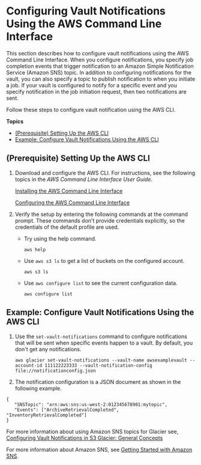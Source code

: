# Configuring Vault Notifications Using the AWS Command Line Interface<a name="configuring-notifications-cli"></a>

This section describes how to configure vault notifications using the AWS Command Line Interface\. When you configure notifications, you specify job completion events that trigger notification to an Amazon Simple Notification Service \(Amazon SNS\) topic\. In addition to configuring notifications for the vault, you can also specify a topic to publish notification to when you initiate a job\. If your vault is configured to notify for a specific event and you specify notification in the job initiation request, then two notifications are sent\. 

Follow these steps to configure vault notification using the AWS CLI\.

**Topics**
+ [\(Prerequisite\) Setting Up the AWS CLI](#Creating-Vaults-CLI-Setup)
+ [Example: Configure Vault Notifications Using the AWS CLI](#Configure-Vault-Notifications-CLI-Implementation)

## \(Prerequisite\) Setting Up the AWS CLI<a name="Creating-Vaults-CLI-Setup"></a>

1. Download and configure the AWS CLI\. For instructions, see the following topics in the *AWS Command Line Interface User Guide*\. 

    [Installing the AWS Command Line Interface](https://docs.aws.amazon.com/cli/latest/userguide/installing.html) 

   [Configuring the AWS Command Line Interface](https://docs.aws.amazon.com/cli/latest/userguide/cli-chap-getting-started.html)

1. Verify the setup by entering the following commands at the command prompt\. These commands don't provide credentials explicitly, so the credentials of the default profile are used\.
   + Try using the help command\.

     ```
     aws help
     ```
   + Use `aws s3 ls` to get a list of buckets on the configured account\.

     ```
     aws s3 ls
     ```
   + Use `aws configure list` to see the current configuration data\.

     ```
     aws configure list
     ```

## Example: Configure Vault Notifications Using the AWS CLI<a name="Configure-Vault-Notifications-CLI-Implementation"></a>

1. Use the `set-vault-notifications` command to configure notifications that will be sent when specific events happen to a vault\. By default, you don't get any notifications\.

   ```
   aws glacier set-vault-notifications --vault-name awsexamplevault --account-id 111122223333 --vault-notification-config file://notificationconfig.json
   ```

1.  The notification configuration is a JSON document as shown in the following example\. 

   ```
   {    
      "SNSTopic": "arn:aws:sns:us-west-2:012345678901:mytopic",    
      "Events": ["ArchiveRetrievalCompleted", "InventoryRetrievalCompleted"] 
   }
   ```

   For more information about using Amazon SNS topics for Glacier see, [Configuring Vault Notifications in S3 Glacier: General Concepts](configuring-notifications.html#configuring-notifications.general)

   For more information about Amazon SNS, see [Getting Started with Amazon SNS](https://docs.aws.amazon.com/sns/latest/gsg/Welcome.html)\.